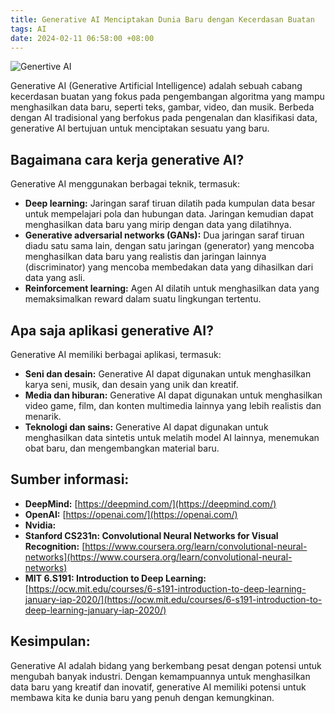 ```yaml
---
title: Generative AI Menciptakan Dunia Baru dengan Kecerdasan Buatan
tags: AI
date: 2024-02-11 06:58:00 +08:00
---
```

![Genertive AI](https://encrypted-tbn0.gstatic.com/images?q=tbn:ANd9GcR8VRApfPdxccEE_LqIu_y6jWi73Wm66SRXjQ&usqp=CAU)

Generative AI (Generative Artificial Intelligence) adalah sebuah cabang kecerdasan buatan yang fokus pada pengembangan algoritma yang mampu menghasilkan data baru, seperti teks, gambar, video, dan musik. Berbeda dengan AI tradisional yang berfokus pada pengenalan dan klasifikasi data, generative AI bertujuan untuk menciptakan sesuatu yang baru.

<!--more-->

## **Bagaimana cara kerja generative AI?**

Generative AI menggunakan berbagai teknik, termasuk:

* **Deep learning:** Jaringan saraf tiruan dilatih pada kumpulan data besar untuk mempelajari pola dan hubungan data. Jaringan kemudian dapat menghasilkan data baru yang mirip dengan data yang dilatihnya.
* **Generative adversarial networks (GANs):** Dua jaringan saraf tiruan diadu satu sama lain, dengan satu jaringan (generator) yang mencoba menghasilkan data baru yang realistis dan jaringan lainnya (discriminator) yang mencoba membedakan data yang dihasilkan dari data yang asli.
* **Reinforcement learning:** Agen AI dilatih untuk menghasilkan data yang memaksimalkan reward dalam suatu lingkungan tertentu.

## **Apa saja aplikasi generative AI?**

Generative AI memiliki berbagai aplikasi, termasuk:

* **Seni dan desain:** Generative AI dapat digunakan untuk menghasilkan karya seni, musik, dan desain yang unik dan kreatif.
* **Media dan hiburan:** Generative AI dapat digunakan untuk menghasilkan video game, film, dan konten multimedia lainnya yang lebih realistis dan menarik.
* **Teknologi dan sains:** Generative AI dapat digunakan untuk menghasilkan data sintetis untuk melatih model AI lainnya, menemukan obat baru, dan mengembangkan material baru.

## **Sumber informasi:**

* **DeepMind:** [https://deepmind.com/](https://deepmind.com/)
* **OpenAI:** [https://openai.com/](https://openai.com/)
* **Nvidia:** <URL yang tidak valid dihapus>
* **Stanford CS231n: Convolutional Neural Networks for Visual Recognition:** [https://www.coursera.org/learn/convolutional-neural-networks](https://www.coursera.org/learn/convolutional-neural-networks)
* **MIT 6.S191: Introduction to Deep Learning:** [https://ocw.mit.edu/courses/6-s191-introduction-to-deep-learning-january-iap-2020/](https://ocw.mit.edu/courses/6-s191-introduction-to-deep-learning-january-iap-2020/)

## **Kesimpulan:**

Generative AI adalah bidang yang berkembang pesat dengan potensi untuk mengubah banyak industri. Dengan kemampuannya untuk menghasilkan data baru yang kreatif dan inovatif, generative AI memiliki potensi untuk membawa kita ke dunia baru yang penuh dengan kemungkinan.
